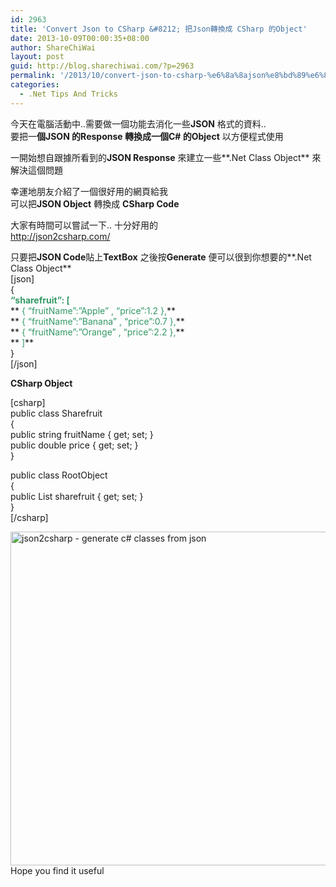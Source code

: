 ```yaml
---
id: 2963
title: 'Convert Json to CSharp &#8212; 把Json轉換成 CSharp 的Object'
date: 2013-10-09T00:00:35+08:00
author: ShareChiWai
layout: post
guid: http://blog.sharechiwai.com/?p=2963
permalink: '/2013/10/convert-json-to-csharp-%e6%8a%8ajson%e8%bd%89%e6%8f%9b%e6%88%90-csharp-%e7%9a%84object/'
categories:
  - .Net Tips And Tricks
---
```

今天在電腦活動中..需要做一個功能去消化一些**JSON** 格式的資料..  
要把一**個JSON 的Response 轉換成一個C# 的Object** 以方便程式使用

一開始想自跟據所看到的**JSON Response** 來建立一些**.Net Class Object** 來解決這個問題

幸運地朋友介紹了一個很好用的網頁給我  
可以把**JSON Object** 轉換成 **CSharp Code**

大家有時間可以嘗試一下.. 十分好用的  
<a title="Convert Json to CSharp --- 把Json轉換成 CSharp 的Object" href="http://json2csharp.com/" target="_blank">http://json2csharp.com/</a>

只要把**JSON Code**貼上**TextBox** 之後按**Generate** 便可以很到你想要的**.Net Class Object**  
[json]  
{  
**<span style="color: #339966;">&#8220;sharefruit&#8221;: [</span>**  
** <span style="color: #339966;">{ &#8220;fruitName&#8221;:&#8221;Apple&#8221; , &#8220;price&#8221;:1.2 },</span>**  
** <span style="color: #339966;">{ &#8220;fruitName&#8221;:&#8221;Banana&#8221; , &#8220;price&#8221;:0.7 },</span>**  
** <span style="color: #339966;">{ &#8220;fruitName&#8221;:&#8221;Orange&#8221; , &#8220;price&#8221;:2.2 },</span>**  
** <span style="color: #339966;">]</span>**  
}  
[/json]

**CSharp Object**

[csharp]  
public class Sharefruit  
{  
public string fruitName { get; set; }  
public double price { get; set; }  
}

public class RootObject  
{  
public List sharefruit { get; set; }  
}  
[/csharp]

[<img class="alignnone size-full wp-image-2964" alt="json2csharp - generate c# classes from json" src="https://i1.wp.com/blog.sharechiwai.com/wp-content/uploads/2013/10/json2csharp-generate-c-classes-from-json-Google-Chrome.jpg?resize=625%2C534" width="625" height="534" data-recalc-dims="1" />](https://i1.wp.com/blog.sharechiwai.com/wp-content/uploads/2013/10/json2csharp-generate-c-classes-from-json-Google-Chrome.jpg)  
Hope you find it useful